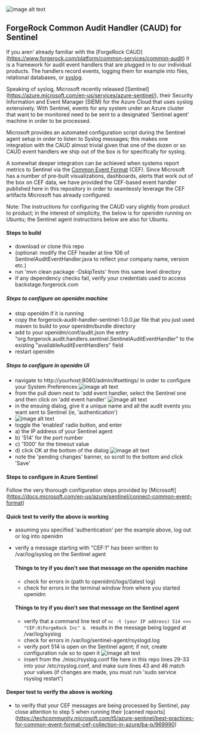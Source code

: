 ![image alt text](https://github.com/javaservlets/SentinelAuditEventHandler/tree/master/misc/logo.png)

## ForgeRock Common Audit Handler (CAUD) for Sentinel

If you aren' already familiar with the [ForgeRock CAUD] (https://www.forgerock.com/platform/common-services/common-audit) it is a framework for audit event handlers that are plugged in to our individual products. The handlers record events, logging them for example into files, relational databases, or [syslog](https://en.wikipedia.org/wiki/Syslog).

Speaking of syslog, Microsoft recently released [Sentinel] (https://azure.microsoft.com/en-us/services/azure-sentinel/), their Security Information and Event Manager (SIEM) for the Azure Cloud that uses syslog extensively. With Sentinel, events for any system under an Azure cluster that want to be monitored need to be sent to a designated 'Sentinel agent' machine in order to be processed.

Microsoft provides an automated configuration script during the Sentinel agent setup in order to listen to Syslog messages; this makes one integration with the CAUD almost trivial given that one of the dozen or so CAUD event handlers we ship out of the box is for specifically for syslog.

A somewhat deeper integration can be achieved when systems report metrics to Sentinel via the [Common Event Format](https://ldapwiki.com/wiki/Common%20Event%20Format) (CEF). Since Microsoft has a number of pre-built visualizations, dashboards, alerts that work out of the box on CEF data, we have provided the CEF-based event handler published here in this repository in order to seamlessly leverage the CEF artifacts Microsoft has already configured.

Note: The instructions for configuring the CAUD vary slightly from product to product; in the interest of simplicity, the below is for openidm running on Ubuntu; the Sentinel agent instructions below are also for Ubuntu.

#### Steps to build
- download or clone this repo
- (optional: modify the CEF header at line 106 of SentinelAuditEventHandler.java to reflect your company name, version etc.)
- run 'mvn clean package -DskipTests' from this same level directory
- if any dependency checks fail, verify your credentials used to access backstage.forgerock.com

##### Steps to configure on openidm machine
- stop openidm if it is running
- copy the forgerock-audit-handler-sentinel-1.0.0.jar file that you just used maven to build to your openidm/bundle directory
- add to your openidm/conf/audit.json the entry "org.forgerock.audit.handlers.sentinel.SentinelAuditEventHandler" to the existing "availableAuditEventHandlers" field
- restart openidm

##### Steps to configure in openidm UI
- navigate to http://yourhost:8080/admin/#settings/ in order to configure your System Preferences
![image alt text](./images/1.png)
- from the pull down next to 'add event handler, select the Sentinel one and then click on 'add event handler'
![image alt text](./images/2.png)
- in the ensuing dialog, give it a unique name and all the audit events you want sent to Sentinel (ie, 'authentication')
- ![image alt text](./images/3.png)
- toggle the 'enabled' radio button, and enter 
- a) the IP address of your Sentinel agent 
- b) '514' for the port number
- c) '1000' for the timeout value
- d) click OK at the bottom of the dialog
![image alt text](./images/4.png)
- note the 'pending changes' banner, so scroll to the bottom and click 'Save'


#### Steps to configure in Azure Sentinel
Follow the very thorough configuration steps provided by [Microsoft] (https://docs.microsoft.com/en-us/azure/sentinel/connect-common-event-format)

#### Quick test to verify the above is working
- assuming you specified 'authentication' per the example above, log out or log into openidm
- verify a message starting with "CEF:1" has been written to /var/log/syslog on the Sentinel agent
	
	#### Things to try if you don't see that message on the openidm machine
	- check for errors in (path to openidm)/logs/(latest log)
	- check for errors in the terminal window from where you started openidm
	
	#### Things to try if you don't see that message on the Sentinel agent
	- verify that a command line test of 
	`nc -t (your IP address) 514 <<< "CEF:0|ForgeRock Inc" & 
	`results in the message being logged at /var/log/syslog
	- check for errors in /var/log/sentinel-agent/rsyslogd.log
	- verify port 514 is open on the Sentinel agent; if not, create configuration rule so to open it
![image alt text](./images/6.png)
	- insert from the ./misc/rsyslog.conf file here in this repo lines 29-33 into your /etc/rsyslog.conf, and make sure lines 43 and 46 match your values (if changes are made, you must run 'sudo service rsyslog restart')
	
#### Deeper test to verify the above is working
- to verify that your CEF messages are being processed by Sentinel, pay close attention to step 5 when running their [canned reports] (https://techcommunity.microsoft.com/t5/azure-sentinel/best-practices-for-common-event-format-cef-collection-in-azure/ba-p/969990)
